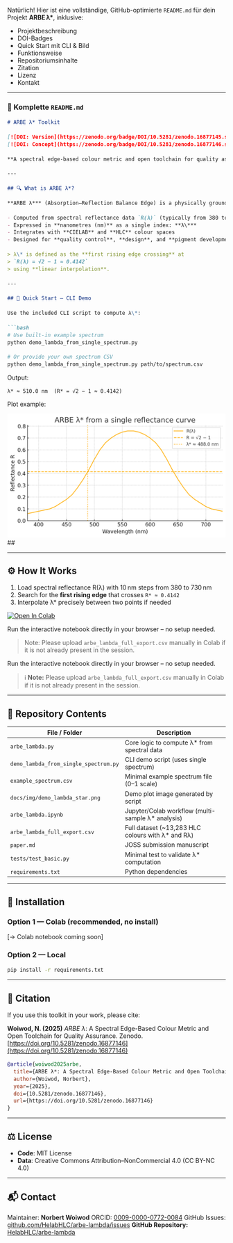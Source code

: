 Natürlich! Hier ist eine vollständige, GitHub-optimierte `README.md` für dein Projekt **ARBE λ\***, inklusive:

* Projektbeschreibung
* DOI-Badges
* Quick Start mit CLI & Bild
* Funktionsweise
* Repositoriumsinhalte
* Zitation
* Lizenz
* Kontakt

---

### 📄 Komplette `README.md`

````md
# ARBE λ* Toolkit

[![DOI: Version](https://zenodo.org/badge/DOI/10.5281/zenodo.16877145.svg)](https://doi.org/10.5281/zenodo.16877145)
[![DOI: Concept](https://zenodo.org/badge/DOI/10.5281/zenodo.16877146.svg)](https://doi.org/10.5281/zenodo.16877146)

**A spectral edge-based colour metric and open toolchain for quality assurance in materials and pigments.**

---

## 🔍 What is ARBE λ*?

**ARBE λ*** (Absorption–Reflection Balance Edge) is a physically grounded scalar that describes the balance point between absorption and reflection of a colour sample in the visible spectrum.

- Computed from spectral reflectance data `R(λ)` (typically from 380 to 730 nm)
- Expressed in **nanometres (nm)** as a single index: **λ\***
- Integrates with **CIELAB** and **HLC** colour spaces
- Designed for **quality control**, **design**, and **pigment development**

> λ\* is defined as the **first rising edge crossing** at  
> `R(λ) = √2 − 1 ≈ 0.4142`  
> using **linear interpolation**.

---

## 🚀 Quick Start — CLI Demo

Use the included CLI script to compute λ\*:

```bash
# Use built-in example spectrum
python demo_lambda_from_single_spectrum.py

# Or provide your own spectrum CSV
python demo_lambda_from_single_spectrum.py path/to/spectrum.csv
````

Output:

```
λ* ≈ 510.0 nm  (R* = √2 − 1 ≈ 0.4142)
```

Plot example:

![ARBE λ* demo: single-spectrum crossing](demo_lambda_star.png)##  


---

## ⚙️ How It Works

1. Load spectral reflectance R(λ) with 10 nm steps from 380 to 730 nm
2. Search for the **first rising edge** that crosses `R* ≈ 0.4142`
3. Interpolate λ\* precisely between two points if needed
   
[![Open In Colab](https://colab.research.google.com/assets/colab-badge.svg)](https://colab.research.google.com/github/HelabHLC/arbe-lambda/blob/main/arbe_lambda_colab_demo_clean.ipynb)



Run the interactive notebook directly in your browser – no setup needed.

> Note: Please upload `arbe_lambda_full_export.csv` manually in Colab if it is not already present in the session.

Run the interactive notebook directly in your browser – no setup needed.

> ℹ️ **Note:** Please upload `arbe_lambda_full_export.csv` manually in Colab if it is not already present in the session.


---

## 📂 Repository Contents

| File / Folder                         | Description                                         |
| ------------------------------------- | --------------------------------------------------- |
| `arbe_lambda.py`                      | Core logic to compute λ\* from spectral data        |
| `demo_lambda_from_single_spectrum.py` | CLI demo script (uses single spectrum)              |
| `example_spectrum.csv`                | Minimal example spectrum file (0–1 scale)           |
| `docs/img/demo_lambda_star.png`       | Demo plot image generated by script                 |
| `arbe_lambda.ipynb`                   | Jupyter/Colab workflow (multi-sample λ\* analysis)  |
| `arbe_lambda_full_export.csv`         | Full dataset (\~13,283 HLC colours with λ\* and Rλ) |
| `paper.md`                            | JOSS submission manuscript                          |
| `tests/test_basic.py`                 | Minimal test to validate λ\* computation            |
| `requirements.txt`                    | Python dependencies                                 |

---

## 🧪 Installation

### Option 1 — Colab (recommended, no install)

\[→ Colab notebook coming soon]


### Option 2 — Local

```bash
pip install -r requirements.txt
```

---

## 🧬 Citation

If you use this toolkit in your work, please cite:

**Woiwod, N. (2025)**
*ARBE λ*: A Spectral Edge-Based Colour Metric and Open Toolchain for Quality Assurance.
Zenodo. [https://doi.org/10.5281/zenodo.16877146](https://doi.org/10.5281/zenodo.16877146)

```bibtex
@article{woiwod2025arbe,
  title={ARBE λ*: A Spectral Edge-Based Colour Metric and Open Toolchain for Quality Assurance},
  author={Woiwod, Norbert},
  year={2025},
  doi={10.5281/zenodo.16877146},
  url={https://doi.org/10.5281/zenodo.16877146}
}
```

---

## ⚖️ License

* **Code**: MIT License
* **Data**: Creative Commons Attribution–NonCommercial 4.0 (CC BY-NC 4.0)

---

## 📬 Contact

Maintainer: **Norbert Woiwod**
ORCID: [0009-0000-0772-0084](https://orcid.org/0009-0000-0772-0084)
GitHub Issues: [github.com/HelabHLC/arbe-lambda/issues](https://github.com/HelabHLC/arbe-lambda/issues)
**GitHub Repository:** [HelabHLC/arbe-lambda](https://github.com/HelabHLC/arbe-lambda)


